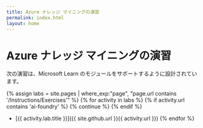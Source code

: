 ```yaml
---
title: Azure ナレッジ マイニングの演習
permalink: index.html
layout: home
---
```


# Azure ナレッジ マイニングの演習

次の演習は、Microsoft Learn のモジュールをサポートするように設計されています。

{% assign labs = site.pages | where_exp:"page", "page.url contains '/Instructions/Exercises'" %} {% for activity in labs  %} {% if activity.url contains 'ai-foundry' %} {% continue %} {% endif %}
- [{{ activity.lab.title }}]({{ site.github.url }}{{ activity.url }}) {% endfor %}
